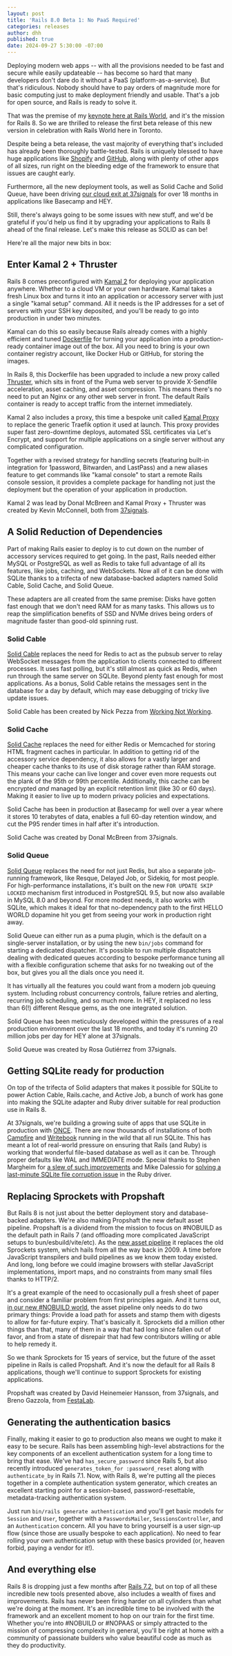 ```yaml
---
layout: post
title: 'Rails 8.0 Beta 1: No PaaS Required'
categories: releases
author: dhh
published: true
date: 2024-09-27 5:30:00 -07:00
---
```


Deploying modern web apps -- with all the provisions needed to be fast and secure while easily updateable -- has become so hard that many developers don't dare do it without a PaaS (platform-as-a-service). But that's ridiculous. Nobody should have to pay orders of magnitude more for basic computing just to make deployment friendly and usable. That's a job for open source, and Rails is ready to solve it.

That was the premise of my [keynote here at Rails World](https://www.youtube.com/watch?v=-cEn_83zRFw), and it's the mission for Rails 8. So we are thrilled to release the first beta release of this new version in celebration with Rails World here in Toronto.

Despite being a beta release, the vast majority of everything that's included has already been thoroughly battle-tested. Rails is uniquely blessed to have huge applications like [Shopify](https://shopify.com) and [GitHub](https://github.com), along with plenty of other apps of all sizes, run right on the bleeding edge of the framework to ensure that issues are caught early.

Furthermore, all the new deployment tools, as well as Solid Cache and Solid Queue, have been driving [our cloud exit at 37signals](https://basecamp.com/cloud-exit) for over 18 months in applications like Basecamp and HEY.

Still, there's always going to be some issues with new stuff, and we'd be grateful if you'd help us find it by upgrading your applications to Rails 8 ahead of the final release. Let's make this release as SOLID as can be!

Here're all the major new bits in box:

## Enter Kamal 2 + Thruster

Rails 8 comes preconfigured with [Kamal 2](https://kamal-deploy.org) for deploying your application anywhere. Whether to a cloud VM or your own hardware. Kamal takes a fresh Linux box and turns it into an application or accessory server with just a single "kamal setup" command. All it needs is the IP addresses for a set of servers with your SSH key deposited, and you'll be ready to go into production in under two minutes.

Kamal can do this so easily because Rails already comes with a highly efficient and tuned [Dockerfile](https://github.com/rails/rails/blob/main/railties/lib/rails/generators/rails/app/templates/Dockerfile.tt) for turning your application into a production-ready container image out of the box. All you need to bring is your own container registry account, like Docker Hub or GitHub, for storing the images.

In Rails 8, this Dockerfile has been upgraded to include a new proxy called [Thruster](https://github.com/basecamp/thruster), which sits in front of the Puma web server to provide X-Sendfile acceleration, asset caching, and asset compression. This means there's no need to put an Nginx or any other web server in front. The default Rails container is ready to accept traffic from the internet immediately.

Kamal 2 also includes a proxy, this time a bespoke unit called [Kamal Proxy](https://github.com/basecamp/kamal-proxy) to replace the generic Traefik option it used at launch. This proxy provides super fast zero-downtime deploys, automated SSL certificates via Let's Encrypt, and support for multiple applications on a single server without any complicated configuration.

Together with a revised strategy for handling secrets (featuring built-in integration for 1password, Bitwarden, and LastPass) and a new aliases feature to get commands like "kamal console" to start a remote Rails console session, it provides a complete package for handling not just the deployment but the operation of your application in production.

Kamal 2 was lead by Donal McBreen and Kamal Proxy + Thruster was created by Kevin McConnell, both from [37signals](https://37signals.com).

## A Solid Reduction of Dependencies

Part of making Rails easier to deploy is to cut down on the number of accessory services required to get going. In the past, Rails needed either MySQL or PostgreSQL as well as Redis to take full advantage of all its features, like jobs, caching, and WebSockets. Now all of it can be done with SQLite thanks to a trifecta of new database-backed adapters named Solid Cable, Solid Cache, and Solid Queue.

These adapters are all created from the same premise: Disks have gotten fast enough that we don't need RAM for as many tasks. This allows us to reap the simplification benefits of SSD and NVMe drives being orders of magnitude faster than good-old spinning rust. 

### Solid Cable

[Solid Cable](https://github.com/rails/solid_cable) replaces the need for Redis to act as the pubsub server to relay WebSocket messages from the application to clients connected to different processes. It uses fast polling, but it's still almost as quick as Redis, when run through the same server on SQLite. Beyond plenty fast enough for most applications. As a bonus, Solid Cable retains the messages sent in the database for a day by default, which may ease debugging of tricky live update issues.

Solid Cable has been created by Nick Pezza from [Working Not Working](https://workingnotworking.com/).

### Solid Cache

[Solid Cache](https://github.com/rails/solid_cache) replaces the need for either Redis or Memcached for storing HTML fragment caches in particular. In addition to getting rid of the accessory service dependency, it also allows for a vastly larger and cheaper cache thanks to its use of disk storage rather than RAM storage. This means your cache can live longer and cover even more requests out the plank of the 95th or 99th percentile. Additionally, this cache can be encrypted _and_ managed by an explicit retention limit (like 30 or 60 days). Making it easier to live up to modern privacy policies and expectations.

Solid Cache has been in production at Basecamp for well over a year where it stores 10 terabytes of data, enables a full 60-day retention window, and cut the P95 render times in half after it's introduction.

Solid Cache was created by Donal McBreen from 37signals.

### Solid Queue

[Solid Queue](https://github.com/rails/solid_queue) replaces the need for not just Redis, but also a separate job-running framework, like Resque, Delayed Job, or Sidekiq, for most people. For high-performance installations, it's built on the new `FOR UPDATE SKIP LOCKED` mechanism first introduced in PostgreSQL 9.5, but now also available in MySQL 8.0 and beyond. For more modest needs, it also works with SQLite, which makes it ideal for that no-dependency path to the first HELLO WORLD dopamine hit you get from seeing your work in production right away.

Solid Queue can either run as a puma plugin, which is the default on a single-server installation, or by using the new `bin/jobs` command for starting a dedicated dispatcher. It's possible to run multiple dispatchers dealing with dedicated queues according to bespoke performance tuning all with a flexible configuration scheme that asks for no tweaking out of the box, but gives you all the dials once you need it.

It has virtually all the features you could want from a modern job queuing system. Including robust concurrency controls, failure retries and alerting, recurring job scheduling, and so much more. In HEY, it replaced no less than 6(!) different Resque gems, as the one integrated solution.

Solid Queue has been meticulously developed within the pressures of a real production environment over the last 18 months, and today it's running 20 million jobs per day for HEY alone at 37signals. 

Solid Queue was created by Rosa Gutiérrez from 37signals.

## Getting SQLite ready for production

On top of the trifecta of Solid adapters that makes it possible for SQLite to power Action Cable, Rails.cache, and Active Job, a bunch of work has gone into making the SQLite adapter and Ruby driver suitable for real production use in Rails 8.

At 37signals, we're building a growing suite of apps that use SQLite in production with [ONCE](https://once.com/). There are now thousands of installations of both [Campfire](https://once.com/campfire) and [Writebook](https://once.com/writebook) running in the wild that all run SQLite. This has meant a lot of real-world pressure on ensuring that Rails (and Ruby) is working that wonderful file-based database as well as it can be. Through proper defaults like WAL and IMMEDIATE mode. Special thanks to Stephen Margheim for [a slew of such improvements](https://github.com/rails/rails/pulls?q=is%3Apr+author%3Afractaledmind) and Mike Dalessio for [solving a last-minute SQLite file corruption issue](https://github.com/sparklemotion/SQLite3-ruby/pull/558) in the Ruby driver.

## Replacing Sprockets with Propshaft

But Rails 8 is not just about the better deployment story and database-backed adapters. We're also making Propshaft the new default asset pipeline. Propshaft is a dividend from the mission to focus on #NOBUILD as the default path in Rails 7 (and offloading more complicated JavaScript setups to bun/esbuild/vite/etc). As the [new asset pipeline](https://world.hey.com/dhh/introducing-propshaft-ee60f4f6) it replaces the old Sprockets system, which hails from all the way back in 2009. A time before JavaScript transpilers and build pipelines as we know them today existed. And long, long before we could imagine browsers with stellar JavaScript implementations, import maps, and no constraints from many small files thanks to HTTP/2.

It's a great example of the need to occasionally pull a fresh sheet of paper and consider a familiar problem from first principles again. And it turns out, [in our new #NOBUILD world](https://world.hey.com/dhh/once-1-is-entirely-nobuild-for-the-front-end-ce56f6d7), the asset pipeline only needs to do two primary things: Provide a load path for assets and stamp them with digests to allow for far-future expiry. That's basically it. Sprockets did a million other things than that, many of them in a way that had long since fallen out of favor, and from a state of disrepair that had few contributors willing or able to help remedy it.

So we thank Sprockets for 15 years of service, but the future of the asset pipeline in Rails is called Propshaft. And it's now the default for all Rails 8 applications, though we'll continue to support Sprockets for existing applications.

Propshaft was created by David Heinemeier Hansson, from 37signals, and Breno Gazzola, from [FestaLab](https://festalab.com.br/).

## Generating the authentication basics

Finally, making it easier to go to production also means we ought to make it easy to be secure. Rails has been assembling high-level abstractions for the key components of an excellent authentication system for a long time to bring that ease. We've had `has_secure_password` since Rails 5, but also recently introduced `generates_token_for :password_reset` along with `authenticate_by` in Rails 7.1. Now, with Rails 8, we're putting all the pieces together in a complete authentication system generator, which creates an excellent starting point for a session-based, password-resettable, metadata-tracking authentication system.

Just run `bin/rails generate authentication` and you'll get basic models for `Session` and `User`, together with a `PasswordsMailer`, `SessionsController`, and an `Authentication` concern. All you have to bring yourself is a user sign-up flow (since those are usually bespoke to each application). No need to fear rolling your own authentication setup with these basics provided (or, heaven forbid, paying a vendor for it!).

## And everything else

Rails 8 is dropping just a few months after [Rails 7.2](https://rubyonrails.org/2024/8/10/Rails-7-2-0-has-been-released), but on top of all these incredible new tools presented above, also includes a wealth of fixes and improvements. Rails has never been firing harder on all cylinders than what we're doing at the moment. It's an incredible time to be involved with the framework and an excellent moment to hop on our train for the first time. Whether you're into #NOBUILD or #NOPAAS or simply attracted to the mission of compressing complexity in general, you'll be right at home with a community of passionate builders who value beautiful code as much as they do productivity.
